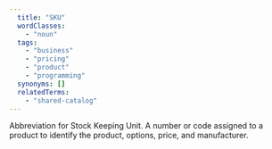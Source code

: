 ```yaml
---
  title: "SKU"
  wordClasses:
    - "noun"
  tags:
    - "business"
    - "pricing"
    - "product"
    - "programming"
  synonyms: []
  relatedTerms:
    - "shared-catalog"
---
```

Abbreviation for Stock Keeping Unit. A number or code assigned to a product to identify the product, options, price, and manufacturer.
